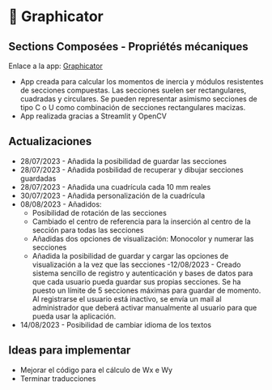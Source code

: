 # 🧮 Graphicator
## Sections Composées - Propriétés mécaniques
Enlace a la app: [Graphicator](https://graphicator.streamlit.app/)

- App creada para calcular los momentos de inercia y módulos resistentes de secciones compuestas.
Las secciones suelen ser rectangulares, cuadradas y circulares. Se pueden representar asimismo secciones de tipo C o U como combinación de secciones rectangulares macizas.
- App realizada gracias a Streamlit y OpenCV

## Actualizaciones
- 28/07/2023 - Añadida la posibilidad de guardar las secciones
- 28/07/2023 - Añadida posbilidad de recuperar y dibujar secciones guardadas
- 28/07/2023 - Añadida una cuadrícula cada 10 mm reales
- 30/07/2023 - Añadida personalización de la cuadrícula
- 08/08/2023 - Añadidos:
    - Posibilidad de rotación de las secciones
    - Cambiado el centro de referencia para la inserción al centro de la sección para todas las secciones
    - Añadidas dos opciones de visualización: Monocolor y numerar las secciones
    - Añadida la posibilidad de guardar y cargar las opciones de visualización a la vez que las secciones
-12/08/2023 - Creado sistema sencillo de registro y autenticación y bases de datos para que cada usuario pueda guardar sus propias secciones. Se ha puesto un límite de 5 secciones máximas para guardar de momento. Al registrarse el usuario está inactivo, se envía un mail al administrador que deberá activar manualmente al usuario para que pueda usar la aplicación.
- 14/08/2023 - Posibilidad de cambiar idioma de los textos

## Ideas para implementar
- Mejorar el código para el cálculo de Wx e Wy
- Terminar traducciones
